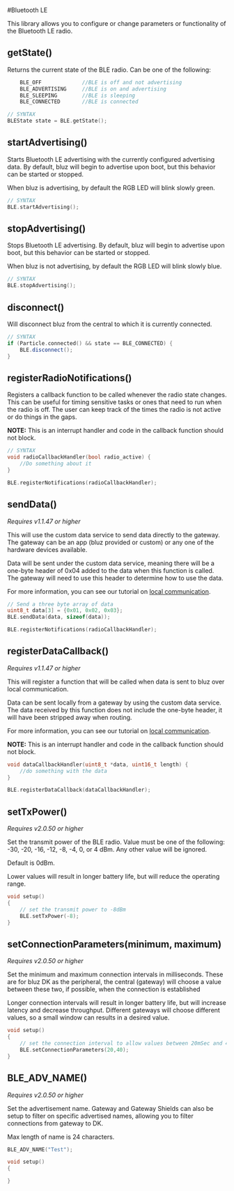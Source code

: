 #Bluetooth LE

This library allows you to configure or change parameters or functionality of the Bluetooth LE radio.

## getState()

Returns the current state of the BLE radio. Can be one of the following:
```C++
    BLE_OFF             //BLE is off and not advertising
    BLE_ADVERTISING     //BLE is on and advertising
    BLE_SLEEPING        //BLE is sleeping
    BLE_CONNECTED       //BLE is connected
```

```C++
// SYNTAX
BLEState state = BLE.getState();
```

## startAdvertising()

Starts Bluetooth LE advertising with the currently configured advertising data. By default, bluz will begin to advertise upon boot, but this behavior can be started or stopped.

When bluz is advertising, by default the RGB LED will blink slowly green.

```C++
// SYNTAX
BLE.startAdvertising();
```

## stopAdvertising()

Stops Bluetooth LE advertising. By default, bluz will begin to advertise upon boot, but this behavior can be started or stopped.

When bluz is not advertising, by default the RGB LED will blink slowly blue.

```C++
// SYNTAX
BLE.stopAdvertising();
```

## disconnect()

Will disconnect bluz from the central to which it is currently connected.

```C++
// SYNTAX
if (Particle.connected() && state == BLE_CONNECTED) {
    BLE.disconnect();
}
```

## registerRadioNotifications()

Registers a callback function to be called whenever the radio state changes. This can be useful for timing sensitive tasks or ones that need to run when the radio is off. The user can keep track of the times the radio is not active or do things in the gaps.

**NOTE:** This is an interrupt handler and code in the callback function should not block.

```C++
// SYNTAX
void radioCallbackHandler(bool radio_active) {
    //Do something about it
}

BLE.registerNotifications(radioCallbackHandler);
```

## sendData()

_Requires v1.1.47 or higher_

This will use the custom data service to send data directly to the gateway. The gateway can be an app (bluz provided or custom) or any one of the hardware devices available.

Data will be sent under the custom data service, meaning there will be a one-byte header of 0x04 added to the data when this function is called. The gateway will need to use this header to determine how to use the data.

For more information, you can see our tutorial on [local communication](../tutorials/local_communication.md).


```C++
// Send a three byte array of data
uint8_t data[3] = {0x01, 0x02, 0x03};
BLE.sendData(data, sizeof(data));

BLE.registerNotifications(radioCallbackHandler);
```

## registerDataCallback()

_Requires v1.1.47 or higher_

This will register a function that will be called when data is sent to bluz over local communication.

Data can be sent locally from a gateway by using the custom data service. The data received by this function does not include the one-byte header, it will have been stripped away when routing.

For more information, you can see our tutorial on [local communication](../tutorials/local_communication.md).

**NOTE:** This is an interrupt handler and code in the callback function should not block.

```C++
void dataCallbackHandler(uint8_t *data, uint16_t length) {
    //do something with the data
}

BLE.registerDataCallback(dataCallbackHandler);
```

## setTxPower()

_Requires v2.0.50 or higher_

Set the transmit power of the BLE radio. Value must be one of the following: -30, -20, -16, -12, -8, -4, 0, or 4 dBm. Any other value will be ignored.

Default is 0dBm.

Lower values will result in longer battery life, but will reduce the operating range.

```C++
void setup()
{
    // set the transmit power to -8dBm
    BLE.setTxPower(-8);
}
```

## setConnectionParameters(minimum, maximum)

_Requires v2.0.50 or higher_

Set the minimum and maximum connection intervals in milliseconds. These are for bluz DK as the peripheral, the central (gateway) will choose a value between these two, if possible, when the connection is established

Longer connection intervals will result in longer battery life, but will increase latency and decrease throughput. Different gateways will choose different values, so a small window can results in a desired value.

```C++
void setup()
{
    // set the connection interval to allow values between 20mSec and 40mSec
    BLE.setConnectionParameters(20,40);
}
```

## BLE_ADV_NAME()

_Requires v2.0.50 or higher_

Set the advertisement name. Gateway and Gateway Shields can also be setup to filter on specific advertised names, allowing you to filter connections from gateway to DK.

Max length of name is 24 characters.

```C++
BLE_ADV_NAME("Test");

void setup()
{

}
```